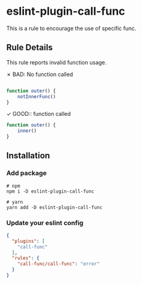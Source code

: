 # eslint-plugin-call-func

This is a rule to encourage the use of specific func.

## Rule Details

This rule reports invalid function usage.

✗ BAD: No function called
```typescript

function outer() {
    notInnerFunc()
}
```

✓ GOOD:: function called
```typescript
function outer() {
    inner()
}
```

## Installation
### Add package
```shell
# npm
npm i -D eslint-plugin-call-func

# yarn
yarn add -D eslint-plugin-call-func
```

### Update your eslint config
```json
{
  "plugins": [
    "call-func"
  ],
  "rules": {
    "call-func/call-func": "error"
  }
}
```
